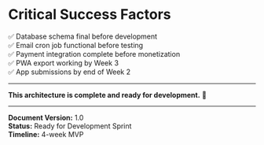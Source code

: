 # Critical Success Factors

✅ Database schema final before development  
✅ Email cron job functional before testing  
✅ Payment integration complete before monetization  
✅ PWA export working by Week 3  
✅ App submissions by end of Week 2  

---

**This architecture is complete and ready for development.** 🚀

---

**Document Version:** 1.0  
**Status:** Ready for Development Sprint  
**Timeline:** 4-week MVP
